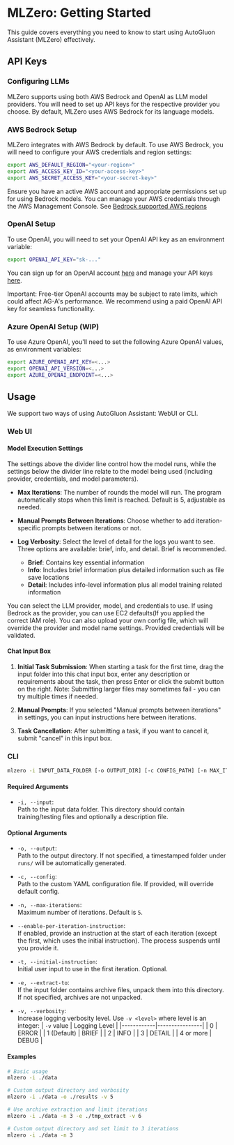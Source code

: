 # MLZero: Getting Started

This guide covers everything you need to know to start using AutoGluon Assistant (MLZero) effectively.

## API Keys

### Configuring LLMs
MLZero supports using both AWS Bedrock and OpenAI as LLM model providers. You will need to set up API keys for the respective provider you choose. By default, MLZero uses AWS Bedrock for its language models.

### AWS Bedrock Setup
MLZero integrates with AWS Bedrock by default. To use AWS Bedrock, you will need to configure your AWS credentials and region settings:

```bash
export AWS_DEFAULT_REGION="<your-region>"
export AWS_ACCESS_KEY_ID="<your-access-key>"
export AWS_SECRET_ACCESS_KEY="<your-secret-key>"
```

Ensure you have an active AWS account and appropriate permissions set up for using Bedrock models. You can manage your AWS credentials through the AWS Management Console. See [Bedrock supported AWS regions](https://docs.aws.amazon.com/bedrock/latest/userguide/models-regions.html)

### OpenAI Setup
To use OpenAI, you will need to set your OpenAI API key as an environment variable:

```bash
export OPENAI_API_KEY="sk-..."
```

You can sign up for an OpenAI account [here](https://platform.openai.com/) and manage your API keys [here](https://platform.openai.com/account/api-keys).

Important: Free-tier OpenAI accounts may be subject to rate limits, which could affect AG-A's performance. We recommend using a paid OpenAI API key for seamless functionality.

### Azure OpenAI Setup (WIP)
To use Azure OpenAI, you'll need to set the following Azure OpenAI values, as environment variables:
```bash
export AZURE_OPENAI_API_KEY=<...>
export OPENAI_API_VERSION=<...>
export AZURE_OPENAI_ENDPOINT=<...>
```

## Usage

We support two ways of using AutoGluon Assistant: WebUI or CLI.

### Web UI

#### Model Execution Settings

The settings above the divider line control how the model runs, while the settings below the divider line relate to the model being used (including provider, credentials, and model parameters).

- **Max Iterations**: The number of rounds the model will run. The program automatically stops when this limit is reached. Default is 5, adjustable as needed.

- **Manual Prompts Between Iterations**: Choose whether to add iteration-specific prompts between iterations or not.

- **Log Verbosity**: Select the level of detail for the logs you want to see. Three options are available: brief, info, and detail. Brief is recommended.
  - **Brief**: Contains key essential information
  - **Info**: Includes brief information plus detailed information such as file save locations
  - **Detail**: Includes info-level information plus all model training related information


You can select the LLM provider, model, and credentials to use. If using Bedrock as the provider, you can use EC2 defaults(If you applied the correct IAM role). You can also upload your own config file, which will override the provider and model name settings. Provided credentials will be validated.

#### Chat Input Box

1. **Initial Task Submission**: When starting a task for the first time, drag the input folder into this chat input box, enter any description or requirements about the task, then press Enter or click the submit button on the right. Note: Submitting larger files may sometimes fail - you can try multiple times if needed.

2. **Manual Prompts**: If you selected "Manual prompts between iterations" in settings, you can input instructions here between iterations.

3. **Task Cancellation**: After submitting a task, if you want to cancel it, submit "cancel" in this input box.

### CLI

```bash
mlzero -i INPUT_DATA_FOLDER [-o OUTPUT_DIR] [-c CONFIG_PATH] [-n MAX_ITERATIONS] [--ENABLE-PER-ITERATION-INSTRUCTION] [-t --INITIAL-INSTRUCTION] [-e EXTRACT_TO] [-v VERBOSITY_LEVEL]
```

#### Required Arguments

- `-i, --input`:  
  Path to the input data folder. This directory should contain training/testing files and optionally a description file.

#### Optional Arguments

- `-o, --output`:  
  Path to the output directory. If not specified, a timestamped folder under `runs/` will be automatically generated.

- `-c, --config`:  
  Path to the custom YAML configuration file. If provided, will override default config.

- `-n, --max-iterations`:  
  Maximum number of iterations. Default is `5`.

- `--enable-per-iteration-instruction`:  
  If enabled, provide an instruction at the start of each iteration (except the first, which uses the initial instruction). The process suspends until you provide it.

- `-t, --initial-instruction`:  
  Initial user input to use in the first iteration. Optional.

- `-e, --extract-to`:  
  If the input folder contains archive files, unpack them into this directory. If not specified, archives are not unpacked.

- `-v, --verbosity`:  
  Increase logging verbosity level. Use `-v <level>` where level is an integer:
  | `-v` value | Logging Level |
  |------------|----------------|
  | 0 | ERROR |
  | 1 (Default) | BRIEF |
  | 2 | INFO |
  | 3 | DETAIL |
  | 4 or more | DEBUG |

#### Examples

```bash
# Basic usage
mlzero -i ./data

# Custom output directory and verbosity
mlzero -i ./data -o ./results -v 5

# Use archive extraction and limit iterations
mlzero -i ./data -n 3 -e ./tmp_extract -v 6

# Custom output directory and set limit to 3 iterations
mlzero -i ./data -n 3
```
